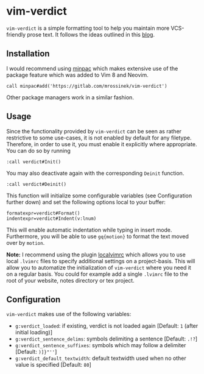 vim-verdict
===========

`vim-verdict` is a simple formatting tool to help you maintain more VCS-friendly
  prose text.
It follows the ideas outlined in this [blog](http://dustycloud.org/blog/vcs-friendly-patchable-document-line-wrapping/).

Installation
------------

I would recommend using [minpac](https://github.com/k-takata/minpac) which makes extensive use of the package feature
which was added to Vim 8 and Neovim.
```
call minpac#add('https://gitlab.com/mrossinek/vim-verdict')
```
Other package managers work in a similar fashion.

Usage
-----

Since the functionality provided by `vim-verdict` can be seen as rather
  restrictive to some use-cases, it is not enabled by default for any filetype.
Therefore, in order to use it, you must enable it explicitly where appropriate.
You can do so by running
```
:call verdict#Init()
```
You may also deactivate again with the corresponding `Deinit` function.
```
:call verdict#Deinit()
```
This function will initialize some configurable variables (see Configuration
  further down) and set the following options local to your buffer:
```
formatexpr=verdict#Format()
indentexpr=verdict#Indent(v:lnum)
```
This will enable automatic indentation while typing in insert mode.
Furthermore, you will be able to use `gq{motion}` to format the text moved over
  by `motion`.

**Note:** I recommend using the plugin [localvimrc](https://github.com/embear/vim-localvimrc) which allows you to use local
  `.lvimrc` files to specify additional settings on a project-basis.
This will allow you to automatize the initialization of `vim-verdict` where you
  need it on a regular basis.
You could for example add a single `.lvimrc` file to the root of your website,
  notes directory or tex project.

Configuration
-------------

`vim-verdict` makes use of the following variables:

* `g:verdict_loaded`: if existing, verdict is not loaded again [Default: `1` (after initial loading)]
* `g:verdict_sentence_delims`: symbols delimiting a sentence [Default: `.!?`]
* `g:verdict_sentence_suffixes`: symbols which may follow a delimiter [Default: `)]}"''`]
* `g:verdict_default_textwidth`: default textwidth used when no other value is specified [Default: `80`]

